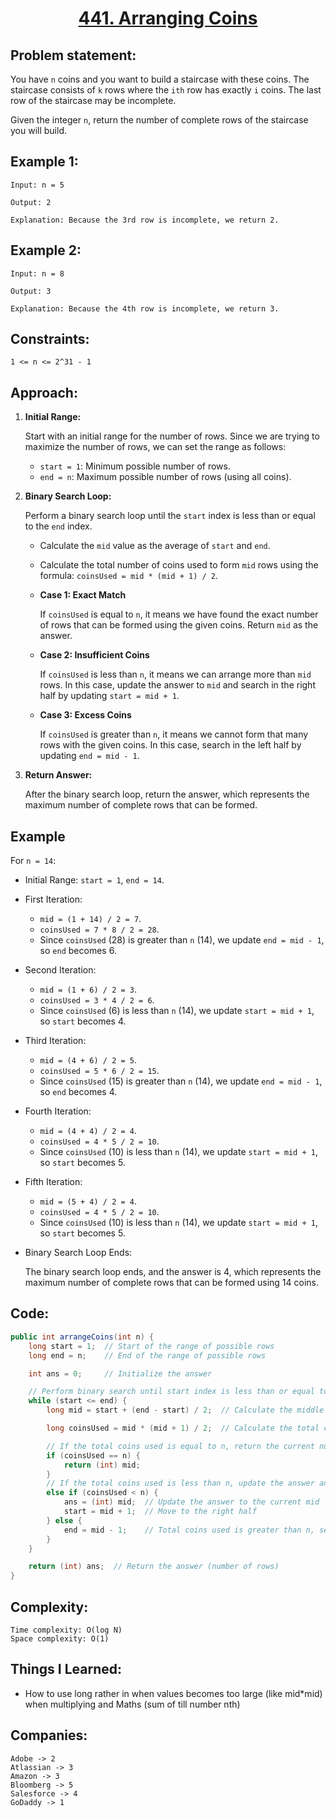 <h1 align="center"><a href="https://leetcode.com/problems/arranging-coins/description/" target="_blank">441. Arranging Coins</a></h1>

## Problem statement:
You have `n` coins and you want to build a staircase with these coins. The staircase consists of `k` rows where the `ith` row has exactly `i` coins. The last row of the staircase may be incomplete.

Given the integer `n`, return the number of complete rows of the staircase you will build.

## Example 1:

```
Input: n = 5

Output: 2

Explanation: Because the 3rd row is incomplete, we return 2.
```

## Example 2:

```
Input: n = 8

Output: 3

Explanation: Because the 4th row is incomplete, we return 3.
```



## Constraints:

```
1 <= n <= 2^31 - 1
```


 

## Approach:

1. **Initial Range:**

    Start with an initial range for the number of rows. Since we are trying to maximize the number of rows, we can set the range as follows:

    - `start = 1`: Minimum possible number of rows.
    - `end = n`: Maximum possible number of rows (using all coins).

2. **Binary Search Loop:**

    Perform a binary search loop until the `start` index is less than or equal to the `end` index.

    - Calculate the `mid` value as the average of `start` and `end`.

    - Calculate the total number of coins used to form `mid` rows using the formula: `coinsUsed = mid * (mid + 1) / 2`.

    - **Case 1: Exact Match**

        If `coinsUsed` is equal to `n`, it means we have found the exact number of rows that can be formed using the given coins. Return `mid` as the answer.

    - **Case 2: Insufficient Coins**

        If `coinsUsed` is less than `n`, it means we can arrange more than `mid` rows. In this case, update the answer to `mid` and search in the right half by updating `start = mid + 1`.

    - **Case 3: Excess Coins**

        If `coinsUsed` is greater than `n`, it means we cannot form that many rows with the given coins. In this case, search in the left half by updating `end = mid - 1`.

3. **Return Answer:**

    After the binary search loop, return the answer, which represents the maximum number of complete rows that can be formed.

## Example 

For `n = 14`:

- Initial Range: `start = 1`, `end = 14`.

- First Iteration:

    - `mid = (1 + 14) / 2 = 7`.
    - `coinsUsed = 7 * 8 / 2 = 28`.
    - Since `coinsUsed` (28) is greater than `n` (14), we update `end = mid - 1`, so `end` becomes 6.

- Second Iteration:

    - `mid = (1 + 6) / 2 = 3`.
    - `coinsUsed = 3 * 4 / 2 = 6`.
    - Since `coinsUsed` (6) is less than `n` (14), we update `start = mid + 1`, so `start` becomes 4.

- Third Iteration:

    - `mid = (4 + 6) / 2 = 5`.
    - `coinsUsed = 5 * 6 / 2 = 15`.
    - Since `coinsUsed` (15) is greater than `n` (14), we update `end = mid - 1`, so `end` becomes 4.

- Fourth Iteration:

    - `mid = (4 + 4) / 2 = 4`.
    - `coinsUsed = 4 * 5 / 2 = 10`.
    - Since `coinsUsed` (10) is less than `n` (14), we update `start = mid + 1`, so `start` becomes 5.

- Fifth Iteration:

    - `mid = (5 + 4) / 2 = 4`.
    - `coinsUsed = 4 * 5 / 2 = 10`.
    - Since `coinsUsed` (10) is less than `n` (14), we update `start = mid + 1`, so `start` becomes 5.

- Binary Search Loop Ends:

   The binary search loop ends, and the answer is 4, which represents the maximum number of complete rows that can be formed using 14 coins.


## Code: 

```java
public int arrangeCoins(int n) {
    long start = 1;  // Start of the range of possible rows
    long end = n;    // End of the range of possible rows

    int ans = 0;     // Initialize the answer

    // Perform binary search until start index is less than or equal to end index
    while (start <= end) {
        long mid = start + (end - start) / 2;  // Calculate the middle number of rows

        long coinsUsed = mid * (mid + 1) / 2;  // Calculate the total coins used for mid rows

        // If the total coins used is equal to n, return the current number of rows
        if (coinsUsed == n) {
            return (int) mid;
        }
        // If the total coins used is less than n, update the answer and search in the right half
        else if (coinsUsed < n) {
            ans = (int) mid;  // Update the answer to the current mid
            start = mid + 1;  // Move to the right half
        } else {
            end = mid - 1;    // Total coins used is greater than n, search in the left half
        }
    }

    return (int) ans;  // Return the answer (number of rows)
}
```







## Complexity:

```
Time complexity: O(log N)
Space complexity: O(1)
```

## Things I Learned:

- How to use long rather in when values becomes too large (like mid*mid) when multiplying and Maths (sum of till  number nth)
  


## Companies:

```
Adobe -> 2
Atlassian -> 3
Amazon -> 3
Bloomberg -> 5
Salesforce -> 4
GoDaddy -> 1
```






